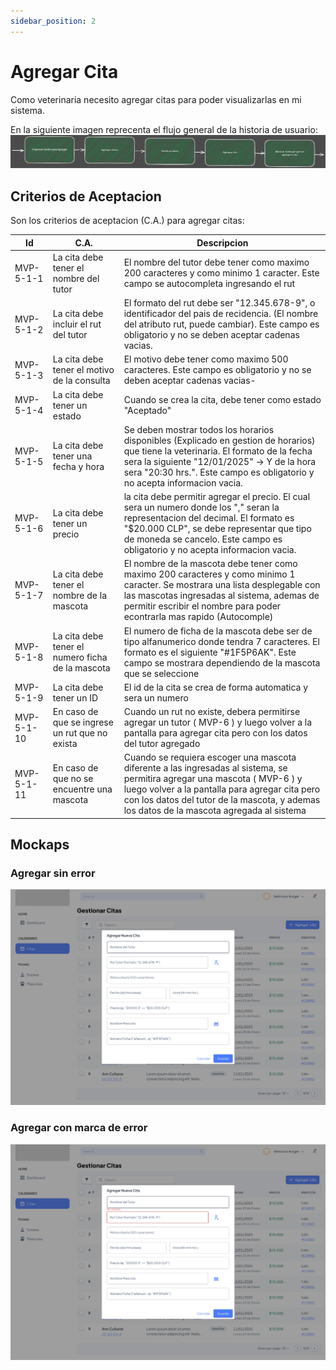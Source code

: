 ```yaml
---
sidebar_position: 2
---
```


# Agregar Cita

Como veterinaria necesito agregar citas para poder visualizarlas en mi sistema.

En la siguiente imagen reprecenta el flujo general de la historia de usuario:
![Task Flow de Gestionar citas](/img/gestionar_citas/agregar_cita/agregar_cita_diagrama.svg)

## Criterios de Aceptacion
Son los criterios de aceptacion (C.A.) para agregar citas:

| Id | C.A. | Descripcion | 
|-------------------- | -------- | -------- | 
| MVP-5-1-1 | La cita debe tener el nombre del tutor | El nombre del tutor debe tener como maximo 200 caracteres y como minimo 1 caracter. Este campo se autocompleta ingresando el rut |
| MVP-5-1-2 | La cita debe incluir el rut del tutor | El formato del rut debe ser "12.345.678-9", o identificador del pais de recidencia. (El nombre del atributo rut, puede cambiar). Este campo es obligatorio y no se deben aceptar cadenas vacias. |
| MVP-5-1-3 | La cita debe tener el motivo de la consulta | El motivo debe tener como maximo 500 caracteres. Este campo es obligatorio y no se deben aceptar cadenas vacias- |
| MVP-5-1-4 | La cita debe tener un estado | Cuando se crea la cita, debe tener como estado "Aceptado" |
| MVP-5-1-5 | La cita debe tener una fecha y hora | Se deben mostrar todos los horarios disponibles (Explicado en gestion de horarios) que tiene la veterinaria. El formato de la fecha sera la siguiente "12/01/2025" -> Y de la hora sera "20:30 hrs.". Este campo es obligatorio y no acepta informacion vacia. |
| MVP-5-1-6 | La cita debe tener un precio | la cita debe permitir agregar el precio. El cual sera un numero donde los "," seran la representacion del decimal. El formato es "$20.000 CLP", se debe representar que tipo de moneda se cancelo. Este campo es obligatorio y no acepta informacion vacia. |
| MVP-5-1-7 | La cita debe tener el nombre de la mascota | El nombre de la mascota debe tener como maximo 200 caracteres y como minimo 1 caracter. Se mostrara una lista desplegable con las mascotas ingresadas al sistema, ademas de permitir escribir el nombre para poder econtrarla mas rapido (Autocomple) |
| MVP-5-1-8 | La cita debe tener el numero ficha de la mascota | El numero de ficha de la mascota debe ser de tipo alfanumerico donde tendra 7 caracteres. El formato es el siguiente "#1F5P6AK". Este campo se mostrara dependiendo de la mascota que se seleccione |
| MVP-5-1-9 | La cita debe tener un ID | El id de la cita se crea de forma automatica y sera un numero | 
| MVP-5-1-10 | En caso de que se ingrese un rut que no exista | Cuando un rut no existe, debera permitirse agregar un tutor ( MVP-6 ) y luego volver a la pantalla para agregar cita pero con los datos del tutor agregado |
| MVP-5-1-11 | En caso de que no se encuentre una mascota | Cuando se requiera escoger una mascota diferente a las ingresadas al sistema, se permitira agregar una mascota ( MVP-6 ) y luego  volver a la pantalla para agregar cita pero con los datos del tutor de la mascota, y ademas los datos de la mascota agregada al sistema |



## Mockaps

### Agregar sin error
![Mockap de Gestionar citas general](/img/gestionar_citas/agregar_cita/agregar_cita_mockap.svg)

### Agregar con marca de error
![Mockap de Gestionar citas tabla](/img/gestionar_citas/agregar_cita/agregar_cita_error_mockap.svg)
